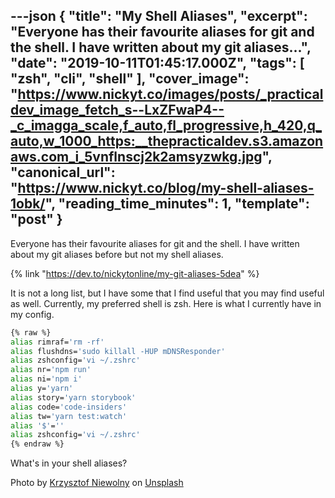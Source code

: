 ---json
{
  "title": "My Shell Aliases",
  "excerpt": "Everyone has their favourite aliases for git and the shell. I have written about my git aliases...",
  "date": "2019-10-11T01:45:17.000Z",
  "tags": [
    "zsh",
    "cli",
    "shell"
  ],
  "cover_image": "https://www.nickyt.co/images/posts/_practicaldev_image_fetch_s--LxZFwaP4--_c_imagga_scale,f_auto,fl_progressive,h_420,q_auto,w_1000_https:__thepracticaldev.s3.amazonaws.com_i_5vnflnscj2k2amsyzwkg.jpg",
  "canonical_url": "https://www.nickyt.co/blog/my-shell-aliases-1obk/",
  "reading_time_minutes": 1,
  "template": "post"
}
---

Everyone has their favourite aliases for git and the shell. I have written about my git aliases before but not my shell aliases.

{% link "https://dev.to/nickytonline/my-git-aliases-5dea" %}

It is not a long list, but I have some that I find useful that you may find useful as well. Currently, my preferred shell is zsh. Here is what I currently have in my config.

```bash
{% raw %}
alias rimraf='rm -rf'
alias flushdns='sudo killall -HUP mDNSResponder'
alias zshconfig='vi ~/.zshrc'
alias nr='npm run'
alias ni='npm i'
alias y='yarn'
alias story='yarn storybook'
alias code='code-insiders'
alias tw='yarn test:watch'
alias '$'=''
alias zshconfig='vi ~/.zshrc'
{% endraw %}
```

What's in your shell aliases?

Photo by [Krzysztof Niewolny](https://unsplash.com/@epan5?utm_source=unsplash&utm_medium=referral&utm_content=creditCopyText) on [Unsplash](https://unsplash.com/s/photos/shell?utm_source=unsplash&utm_medium=referral&utm_content=creditCopyText)
